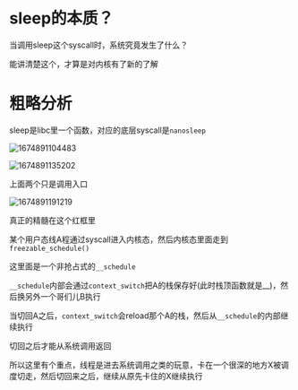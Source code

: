 # sleep的本质？
当调用sleep这个syscall时，系统究竟发生了什么？

能讲清楚这个，才算是对内核有了新的了解

# 粗略分析
sleep是libc里一个函数，对应的底层syscall是`nanosleep`

![1674891104483](https://user-images.githubusercontent.com/31315527/215253349-f897e7c0-91dc-49dc-923b-2ad80b40e4f6.png)

![1674891135202](https://user-images.githubusercontent.com/31315527/215253371-8fc6539b-21c3-4403-8a58-fdd749ba2765.png)

上面两个只是调用入口

![1674891191219](https://user-images.githubusercontent.com/31315527/215253411-0e025fbe-dbb4-4c81-887a-ada4edb1bee2.png)

真正的精髓在这个红框里

某个用户态线A程通过syscall进入内核态，然后内核态里面走到`freezable_schedule()`

这里面是一个非抢占式的`__schedule`

`__schedule`内部会通过`context_switch`把A的栈保存好(此时栈顶函数就是__)，然后换另外一个哥们儿B执行

当切回A之后，`context_switch`会reload那个A的栈，然后从`__schedule`的内部继续执行

切回之后才能从系统调用返回

所以这里有个重点，线程是进去系统调用之类的玩意，卡在一个很深的地方X被调度切走，然后切回来之后，继续从原先卡住的X继续执行






